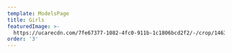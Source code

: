 ```yaml
---
template: ModelsPage
title: Girls
featuredImage: >-
  https://ucarecdn.com/7fe67377-1082-4fc0-911b-1c1806bcd2f2/-/crop/1463x689/36,30/-/preview/
order: '3'
---
```



